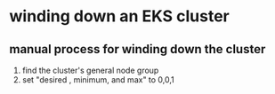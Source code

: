 # winding down an EKS cluster
## manual process for winding down the cluster
1. find the cluster's general node group
2. set "desired , minimum, and max" to 0,0,1